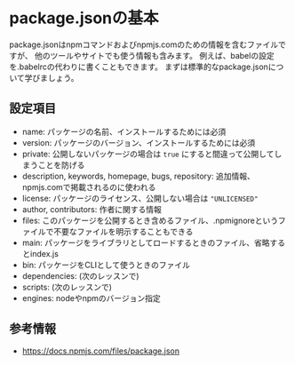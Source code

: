# package.jsonの基本

package.jsonはnpmコマンドおよびnpmjs.comのための情報を含むファイルですが、
他のツールやサイトでも使う情報も含みます。
例えば、babelの設定を.babelrcの代わりに書くこともできます。
まずは標準的なpackage.jsonについて学びましょう。

## 設定項目

- name: パッケージの名前、インストールするためには必須
- version: パッケージのバージョン、インストールするためには必須
- private: 公開しないパッケージの場合は `true` にすると間違って公開してしまうことを防げる
- description, keywords, homepage, bugs, repository: 追加情報、npmjs.comで掲載されるのに使われる
- license: パッケージのライセンス、公開しない場合は `"UNLICENSED"`
- author, contributors: 作者に関する情報
- files: このパッケージを公開するとき含めるファイル、.npmignoreというファイルで不要なファイルを明示することもできる
- main: パッケージをライブラリとしてロードするときのファイル、省略するとindex.js
- bin: パッケージをCLIとして使うときのファイル
- dependencies: (次のレッスンで)
- scripts: (次のレッスンで)
- engines: nodeやnpmのバージョン指定

## 参考情報

- https://docs.npmjs.com/files/package.json
